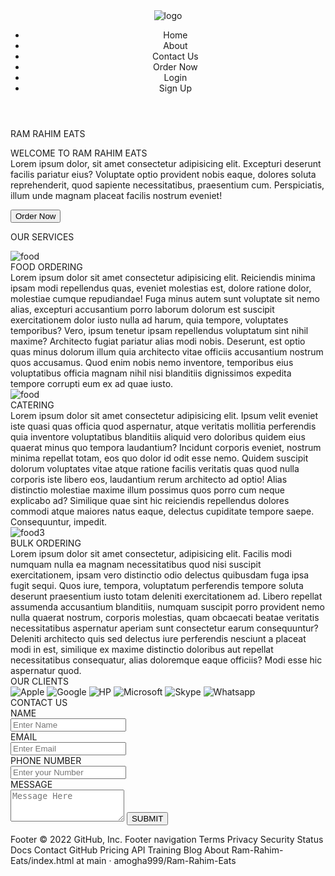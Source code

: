 
<!DOCTYPE html>
<html lang="en">

<head>
    <meta charset="UTF-8">
    <meta http-equiv="X-UA-Compatible" content="IE=edge">
    <meta name="viewport" content="width=device-width, initial-scale=1.0">
    <title>Ram Rahim Eats</title>
</head>
<style>
    @import url('https://fonts.googleapis.com/css2?family=Bebas+Neue&display=swap');
    @import url('https://fonts.googleapis.com/css2?family=Varela+Round&display=swap');
    @import url('https://fonts.googleapis.com/css2?family=Arvo:ital,wght@1,700&display=swap');
    @import url('https://fonts.googleapis.com/css2?family=Caveat:wght@600&display=swap');
    @import url('https://fonts.googleapis.com/css2?family=Public+Sans:ital,wght@1,300&display=swap');
    @import url('https://fonts.googleapis.com/css2?family=Yanone+Kaffeesatz&display=swap');
    @import url('https://fonts.googleapis.com/css2?family=Acme&display=swap');
    @import url('https://fonts.googleapis.com/css2?family=Rubik:ital@1&display=swap');
</style>
<link rel="stylesheet" href="style.css">

<body>
    <header class="nav">
        <img src="logo.png" alt="logo">
        <div class="navi">
            <nav class="navbar">
                <ul>
                    <li>Home</li>
                    <li>About</li>
                    <li>Contact Us</li>
                    <li>Order Now</li>
                    <li class="log">Login</li>
                    <li class="sign">Sign Up</li>
                </ul>
            </nav>
        </div>
    </header>
    <p class="ram">RAM RAHIM EATS</p>
    <div class="body" id="bg">
        <div class="content">
            <div class="welcome">WELCOME TO RAM RAHIM EATS</div>
            <div class="lo">
                Lorem ipsum dolor, sit amet consectetur adipisicing elit. Excepturi deserunt facilis pariatur eius?
                Voluptate optio provident nobis eaque, dolores soluta reprehenderit, quod sapiente necessitatibus,
                praesentium cum. Perspiciatis, illum unde magnam placeat facilis nostrum eveniet!</div>
            <p class="order"><button type="submit">Order Now</button></p>
        </div>
    </div>
    <div class="service">
        <p>OUR SERVICES</p>
    </div>
    <div class="container">
        <div class="first">
            <img src="food.jpg" alt="food" class="imgone">
            <div class="h1">FOOD ORDERING</div>
            Lorem ipsum dolor sit amet consectetur adipisicing elit. Reiciendis minima ipsam modi repellendus quas,
            eveniet molestias est, dolore ratione dolor, molestiae cumque repudiandae! Fuga minus autem sunt voluptate
            sit nemo alias, excepturi accusantium porro laborum dolorum est suscipit exercitationem dolor iusto nulla ad
            harum, quia tempore, voluptates temporibus? Vero, ipsum tenetur ipsam repellendus voluptatum sint nihil
            maxime? Architecto fugiat pariatur alias modi nobis. Deserunt, est optio quas minus dolorum illum quia
            architecto vitae officiis accusantium nostrum quos accusamus. Quod enim nobis nemo inventore, temporibus
            eius voluptatibus officia magnam nihil nisi blanditiis dignissimos expedita tempore corrupti eum ex ad quae
            iusto.
        </div>
        <div class="second">
            <img src="food2.jpg" alt="food" class="imgone">
            <div class="h1">CATERING</div>
            Lorem ipsum dolor sit amet consectetur adipisicing elit. Ipsum velit eveniet iste quasi quas officia quod
            aspernatur, atque veritatis mollitia perferendis quia inventore voluptatibus blanditiis aliquid vero
            doloribus quidem eius quaerat minus quo tempora laudantium? Incidunt corporis eveniet, nostrum minima
            repellat totam, eos quo dolor id odit esse nemo. Quidem suscipit dolorum voluptates vitae atque ratione
            facilis veritatis quas quod nulla corporis iste libero eos, laudantium rerum architecto ad optio! Alias
            distinctio molestiae maxime illum possimus quos porro cum neque explicabo ad? Similique quae sint hic
            reiciendis repellendus dolores commodi atque maiores natus eaque, delectus cupiditate tempore saepe.
            Consequuntur, impedit.
        </div>
        <div class="third">
            <img src="food3.jpg" alt="food3" class="imgone">
            <div class="h1">BULK ORDERING</div>
            Lorem ipsum dolor sit amet consectetur, adipisicing elit. Facilis modi numquam nulla ea magnam
            necessitatibus quod nisi suscipit exercitationem, ipsam vero distinctio odio delectus quibusdam fuga ipsa
            fugit sequi. Quos iure, tempora, voluptatum perferendis tempore soluta deserunt praesentium iusto totam
            deleniti exercitationem ad. Libero repellat assumenda accusantium blanditiis, numquam suscipit porro
            provident nemo nulla quaerat nostrum, corporis molestias, quam obcaecati beatae veritatis necessitatibus
            aspernatur aperiam sunt consectetur earum consequuntur? Deleniti architecto quis sed delectus iure
            perferendis nesciunt a placeat modi in est, similique ex maxime distinctio doloribus aut repellat
            necessitatibus consequatur, alias doloremque eaque officiis? Modi esse hic aspernatur quod.
        </div>
    </div>
    <div class="allclients">
        <div class="service">OUR CLIENTS
        </div>
        <div class="client">
            <img src="Apple.png" alt="Apple" class="ap">
            <img src="google.jpg" alt="Google" class="gg">
            <img src="hp.png" alt="HP" class="hp">
            <img src="microsoft.png" alt="Microsoft" class="mc">
            <img src="skype.png" alt="Skype" class="skype">
            <img src="whatsapp.jpg" alt="Whatsapp" class="wa">
        </div>
    </div>
    <div class="all">
    <div class="service">
        CONTACT US
    </div>
    <form action="#" class="newform">
       <div class="name"> NAME</div>
        <input type="text" placeholder="Enter Name"  class="ans">
        <div class="name">EMAIL</div>
        <input type="text" placeholder="Enter Email"  class="ans">
        <div class="name">PHONE NUMBER</div>
        <input type="number" placeholder="Enter your Number" class="ans">
        <div class="name">MESSAGE</div>
        <textarea name="message" cols="20" rows="3"  class="ans" placeholder="Message Here"></textarea>
        <button type="submit">SUBMIT</button>
    </form>
    </div> 
</body>

</html>
Footer
© 2022 GitHub, Inc.
Footer navigation
Terms
Privacy
Security
Status
Docs
Contact GitHub
Pricing
API
Training
Blog
About
Ram-Rahim-Eats/index.html at main · amogha999/Ram-Rahim-Eats
